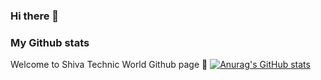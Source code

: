 ### Hi there 👋
### My Github stats
Welcome to Shiva Technic World Github page 🤗
[![Anurag's GitHub stats](https://github-readme-stats.vercel.app/api?username=shivatechnicworld)](https://github.com/shivatechnicworld/github-readme-stats)



<!--
**shivatechnicworld/shivatechnicworld** is a ✨ _special_ ✨ repository because its `README.md` (this file) appears on your GitHub profile.

Here are some ideas to get you started:

- 🔭 I’m currently working on ...
- 🌱 I’m currently learning ...
- 👯 I’m looking to collaborate on ...
- 🤔 I’m looking for help with ...
- 💬 Ask me about ...
- 📫 How to reach me: ...
- 😄 Pronouns: ...
- ⚡ Fun fact: ...
-->

